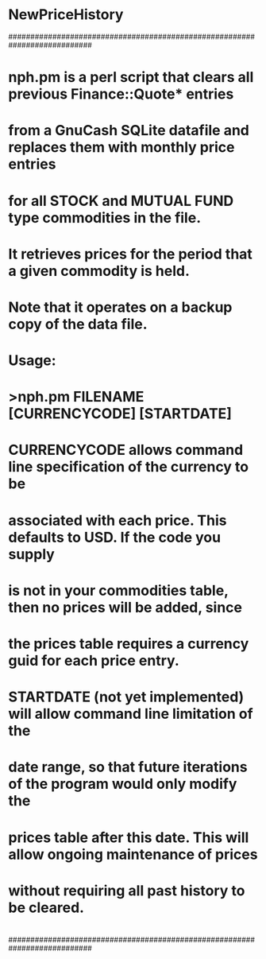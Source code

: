 # NewPriceHistory
###########################################################################
#
# nph.pm is a perl script that clears all previous Finance::Quote* entries
# from a GnuCash SQLite datafile and replaces them with monthly price entries
# for all STOCK and MUTUAL FUND type commodities in the file.
# It retrieves prices for the period that a given commodity is held.
#
# Note that it operates on a backup copy of the data file.
#
# Usage:
#
# >nph.pm FILENAME [CURRENCYCODE] [STARTDATE]
# 
# CURRENCYCODE allows command line specification of the currency to be 
# associated with each price. This defaults to USD. If the code you supply 
# is not in your commodities table, then no prices will be added, since
# the prices table requires a currency guid for each price entry. 
#
# STARTDATE (not yet implemented) will allow command line limitation of the
# date range, so that future iterations of the program would only modify the
# prices table after this date. This will allow ongoing maintenance of prices
# without requiring all past history to be cleared.
#
###########################################################################
